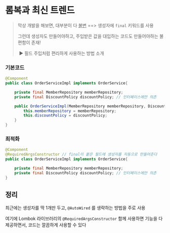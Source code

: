# 롬복과 최신 트렌드

> 막상 개발을 해보면, 대부분이 다 <u>불변</u> ==> 생성자에 `final` 키워드를 사용
>
> 그런데 생성자도 만들어야하고, 주입받은 값을 대입하는 코드도 만들어야하는 불편함이 존재!
>
>  ► 필드 주입처럼 편리하게 사용하는 방법 소개



### 기본코드

~~~java
@Component
public class OrderServiceImpl implements OrderService{

    private final MemberRepository memberRepository;
    private final DiscountPolicy discountPolicy; // 인터페이스에만 의존

    public OrderServiceImpl(MemberRepository memberRepository, DiscountPolicy discountPolicy) {
        this.memberRepository = memberRepository;
        this.discountPolicy = discountPolicy;
    }
}
~~~



### 최적화

~~~java
@Component
@RequiredArgsConstructor // final이 붙은 필드에 생성자를 자동으로 만들어준다
public class OrderServiceImpl implements OrderService{

    private final MemberRepository memberRepository;
    private final DiscountPolicy discountPolicy; // 인터페이스에만 의존
}
~~~





## 정리

최근에는 생성자를 딱 1개만 두고, `@AutoWired` 를 생략하는 방법을 주로 사용

여기에 Lombok 라이브러리의 `@RequiredArgsConstructor` 함께 사용하면 기능을 다 제공하면서, 코드는 깔끔하게 사용할 수 있다



